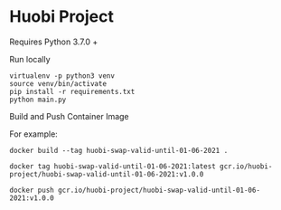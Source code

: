 # Huobi Project

Requires Python 3.7.0 +

Run locally
```
virtualenv -p python3 venv
source venv/bin/activate
pip install -r requirements.txt
python main.py
```

Build and Push Container Image

For example:
```
docker build --tag huobi-swap-valid-until-01-06-2021 .

docker tag huobi-swap-valid-until-01-06-2021:latest gcr.io/huobi-project/huobi-swap-valid-until-01-06-2021:v1.0.0

docker push gcr.io/huobi-project/huobi-swap-valid-until-01-06-2021:v1.0.0
```